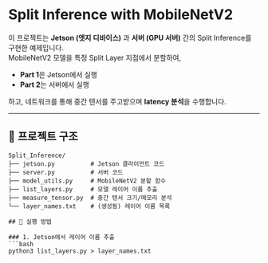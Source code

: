 # Split Inference with MobileNetV2

이 프로젝트는 **Jetson (엣지 디바이스)** 과 **서버 (GPU 서버)** 간의 Split Inference를 구현한 예제입니다.  
MobileNetV2 모델을 특정 Split Layer 지점에서 분할하여,  

- **Part 1**은 Jetson에서 실행  
- **Part 2**는 서버에서 실행  

하고, 네트워크를 통해 중간 텐서를 주고받으며 **latency 분석**을 수행합니다.  

---

## 📂 프로젝트 구조
```plaintext
Split_Inference/
├── jetson.py          # Jetson 클라이언트 코드
├── server.py          # 서버 코드
├── model_utils.py     # MobileNetV2 분할 함수
├── list_layers.py     # 모델 레이어 이름 추출
├── measure_tensor.py  # 중간 텐서 크기/메모리 분석
└── layer_names.txt    # (생성됨) 레이어 이름 목록

## 🚀 실행 방법

### 1. Jetson에서 레이어 이름 추출
```bash
python3 list_layers.py > layer_names.txt
